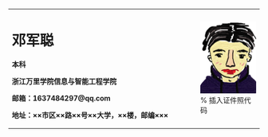 <table border="0">
  <tr>
    <td width="75%">
      <h1>邓军聪</h1>
      <p><b>本科</b></p>
      <p><b>浙江万里学院信息与智能工程学院</b></p>
      <p><b>邮箱：1637484297@qq.com</b></p>
      <p><b>地址：××市区××路××号××大学，××楼，邮编×××</b></p>
    </td>
    <td width="25%">
      <img src="聪聪.png" width="100%">      % 插入证件照代码
    </td>
  </tr>
</table>
